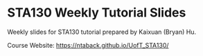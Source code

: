 # STA130 Weekly Tutorial Slides
Weekly slides for STA130 tutorial prepared by Kaixuan (Bryan) Hu.

Course Website: https://ntaback.github.io/UofT_STA130/

